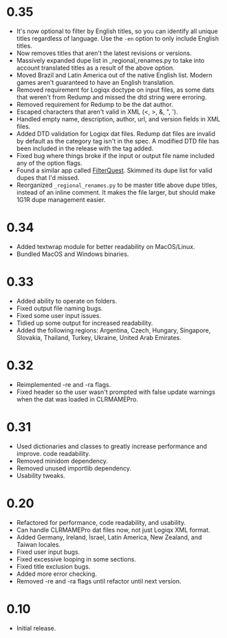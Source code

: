 # 0.35
- It's now optional to filter by English titles, so you can identify all unique
  titles regardless of language. Use the `-en` option to only include English
  titles.
- Now removes titles that aren't the latest revisions or versions.
- Massively expanded dupe list in _regional_renames.py to take into account
  translated titles as a result of the above option.
- Moved Brazil and Latin America out of the native English list. Modern games
  aren't guaranteed to have an English translation.
- Removed requirement for Logiqx doctype on input files, as some dats that
  weren't from Redump and missed the dtd string were erroring.
- Removed requirement for Redump to be the dat author.
- Escaped characters that aren't valid in XML (<, >, &, ", ').
- Handled empty name, description, author, url, and version fields in XML files.
- Added DTD validation for Logiqx dat files. Redump dat files are invalid by
  default as the category tag isn't in the spec. A modified DTD file has been
  included in the release with the tag added.
- Fixed bug where things broke if the input or output file name included any of
  the option flags.
- Found a similar app called [FilterQuest](https://github.com/UnluckyForSome/FilterQuest).
  Skimmed its dupe list for valid dupes that I'd missed.
- Reorganized `_regional_renames.py` to be master title above dupe titles,
  instead of an inline comment. It makes the file larger, but should make 1G1R
  dupe management easier.

# 0.34
- Added textwrap module for better readability on MacOS/Linux.
- Bundled MacOS and Windows binaries.

# 0.33
- Added ability to operate on folders.
- Fixed output file naming bugs.
- Fixed some user input issues.
- Tidied up some output for increased readability.
- Added the following regions: Argentina, Czech, Hungary, Singapore, Slovakia,
  Thailand, Turkey, Ukraine, United Arab Emirates.

# 0.32
- Reimplemented -re and -ra flags.
- Fixed header so the user wasn't prompted with false update warnings when the
  dat was loaded in CLRMAMEPro.

# 0.31
- Used dictionaries and classes to greatly increase performance and improve.
  code readability.
- Removed minidom dependency.
- Removed unused importlib dependency.
- Usability tweaks.

# 0.20
- Refactored for performance, code readability, and usability.
- Can handle CLRMAMEPro dat files now, not just Logiqx XML format.
- Added Germany, Ireland, Israel, Latin America, New Zealand, and Taiwan
  locales.
- Fixed user input bugs.
- Fixed excessive looping in some sections.
- Fixed title exclusion bugs.
- Added more error checking.
- Removed -re and -ra flags until refactor until next version.

# 0.10
- Initial release.